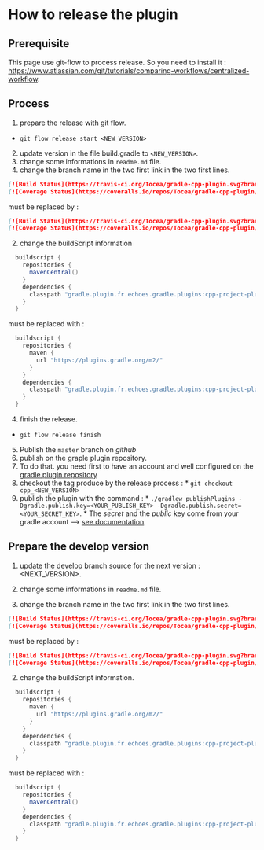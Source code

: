 # How to release the plugin 

## Prerequisite

This page use git-flow to process release. So you need to install it : https://www.atlassian.com/git/tutorials/comparing-workflows/centralized-workflow.

## Process

1. prepare the release with git flow.
  * `git flow release start <NEW_VERSION>`
2. update version in the file build.gradle to `<NEW_VERSION>`.
3. change some informations in `readme.md` file.
  1. change the branch name in the two first link in the two first lines.
  ```markdown
[![Build Status](https://travis-ci.org/Tocea/gradle-cpp-plugin.svg?branch=develop)](https://travis-ci.org/Tocea/gradle-cpp-plugin)
[![Coverage Status](https://coveralls.io/repos/Tocea/gradle-cpp-plugin/badge.svg?branch=develop)](https://coveralls.io/r/Tocea/gradle-cpp-plugin?branch=develop)
```
  must be replaced by :
  ```markdown
[![Build Status](https://travis-ci.org/Tocea/gradle-cpp-plugin.svg?branch=master)](https://travis-ci.org/Tocea/gradle-cpp-plugin)
[![Coverage Status](https://coveralls.io/repos/Tocea/gradle-cpp-plugin/badge.svg?branch=master)](https://coveralls.io/r/Tocea/gradle-cpp-plugin?branch=master)
```
  2. change the buildScript information
  ```groovy
    buildscript {
      repositories {
        mavenCentral()
      }
      dependencies {
        classpath "gradle.plugin.fr.echoes.gradle.plugins:cpp-project-plugin:<NEW_VERSION>-SNAPSHOT"
      }
    }
  ```
  must be replaced with :
  ```groovy
    buildscript {
      repositories {
        maven {
          url "https://plugins.gradle.org/m2/"
        }
      }
      dependencies {
        classpath "gradle.plugin.fr.echoes.gradle.plugins:cpp-project-plugin:<NEW_VERSION>"
      }
    }
  ```
4. finish the release.
  * `git flow release finish`
5. Publish the `master` branch on *github*
6. publish on the graple plugin repository.
  1. To do that. you need first to have an account and well configured on the [gradle plugin repository](https://plugins.gradle.org/)
  2. checkout the tag produce by the release process : 
    * `git checkout cpp_<NEW_VERSION>`
  3. publish the plugin with the command : 
    * `./gradlew publishPlugins -Dgradle.publish.key=<YOUR_PUBLISH_KEY> -Dgradle.publish.secret=<YOUR_SECRET_KEY>`. 
    * The *secret* and the *public* key come from your gradle account --> [see documentation](https://plugins.gradle.org/docs/submit).

## Prepare the develop version

1. update the develop branch source for the next version : <NEXT_VERSION>.
2. change some informations in `readme.md` file.

  1. change the branch name in the two first link in the two first lines.

  ```markdown
[![Build Status](https://travis-ci.org/Tocea/gradle-cpp-plugin.svg?branch=master)](https://travis-ci.org/Tocea/gradle-cpp-plugin)
[![Coverage Status](https://coveralls.io/repos/Tocea/gradle-cpp-plugin/badge.svg?branch=master)](https://coveralls.io/r/Tocea/gradle-cpp-plugin?branch=master)
```
  must be replaced by :

  ```markdown
[![Build Status](https://travis-ci.org/Tocea/gradle-cpp-plugin.svg?branch=develop)](https://travis-ci.org/Tocea/gradle-cpp-plugin)
[![Coverage Status](https://coveralls.io/repos/Tocea/gradle-cpp-plugin/badge.svg?branch=develop)](https://coveralls.io/r/Tocea/gradle-cpp-plugin?branch=develop)
```
  2. change the buildScript information.

  ```groovy
    buildscript {
      repositories {
        maven {
          url "https://plugins.gradle.org/m2/"
        }
      }
      dependencies {
        classpath "gradle.plugin.fr.echoes.gradle.plugins:cpp-project-plugin:<NEXT_VERSION>"
      }
    }
 ```
  must be replaced with :

  ```groovy
    buildscript {
      repositories {
        mavenCentral()
      }
      dependencies {
        classpath "gradle.plugin.fr.echoes.gradle.plugins:cpp-project-plugin:<NEXT_VERSION>-SNAPSHOT"
      }
    }
  ```


